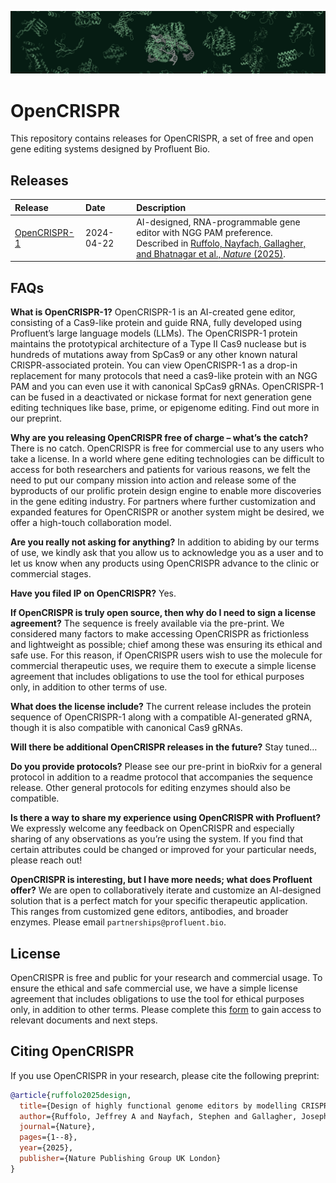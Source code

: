 ![header](imgs/header.png)

# OpenCRISPR

This repository contains releases for OpenCRISPR, a set of free and open gene editing systems designed by Profluent Bio.

## Releases

| Release | Date | Description |
| :-------------- | :------ | :------- |
| [OpenCRISPR-1](OpenCRISPR-1) | 2024-04-22 | AI-designed, RNA-programmable gene editor with NGG PAM preference. <br>Described in [Ruffolo, Nayfach, Gallagher, and Bhatnagar et al., _Nature_ (2025)]([https://www.biorxiv.org/content/10.1101/2024.04.22.590591v1](https://www.nature.com/articles/s41586-025-09298-z)). |

## FAQs

**What is OpenCRISPR-1?** OpenCRISPR-1 is an AI-created gene editor, consisting of a Cas9-like protein and guide RNA, fully developed using Profluent’s large language models (LLMs). The OpenCRISPR-1 protein maintains the prototypical architecture of a Type II Cas9 nuclease but is hundreds of mutations away from SpCas9 or any other known natural CRISPR-associated protein. You can view OpenCRISPR-1 as a drop-in replacement for many protocols that need a cas9-like protein with an NGG PAM and you can even use it with canonical SpCas9 gRNAs. OpenCRISPR-1 can be fused in a deactivated or nickase format for next generation gene editing techniques like base, prime, or epigenome editing. Find out more in our preprint.

**Why are you releasing OpenCRISPR free of charge – what’s the catch?** There is no catch. OpenCRISPR is free for commercial use to any users who take a license. In a world where gene editing technologies can be difficult to access for both researchers and patients for various reasons, we felt the need to put our company mission into action and release some of the byproducts of our prolific protein design engine to enable more discoveries in the gene editing industry. For partners where further customization and expanded features for OpenCRISPR or another system might be desired, we offer a high-touch collaboration model.

**Are you really not asking for anything?** In addition to abiding by our terms of use, we kindly ask that you allow us to acknowledge you as a user and to let us know when any products using OpenCRISPR advance to the clinic or commercial stages.

**Have you filed IP on OpenCRISPR?** Yes.

**If OpenCRISPR is truly open source, then why do I need to sign a license agreement?** The sequence is freely available via the pre-print. We considered many factors to make accessing OpenCRISPR as frictionless and lightweight as possible; chief among these was ensuring its ethical and safe use. For this reason, if OpenCRISPR users wish to use the molecule for commercial therapeutic uses, we require them to execute a simple license agreement that includes obligations to use the tool for ethical purposes only, in addition to other terms of use.

**What does the license include?** The current release includes the protein sequence of OpenCRISPR-1 along with a compatible AI-generated gRNA, though it is also compatible with canonical Cas9 gRNAs.

**Will there be additional OpenCRISPR releases in the future?** Stay tuned…

**Do you provide protocols?** Please see our pre-print in bioRxiv for a general protocol in addition to a readme protocol that accompanies the sequence release. Other general protocols for editing enzymes should also be compatible.

**Is there a way to share my experience using OpenCRISPR with Profluent?** We expressly welcome any feedback on OpenCRISPR and especially sharing of any observations as you’re using the system. If you find that certain attributes could be changed or improved for your particular needs, please reach out!

**OpenCRISPR is interesting, but I have more needs; what does Profluent offer?** We are open to collaboratively iterate and customize an AI-designed solution that is a perfect match for your specific therapeutic application. This ranges from customized gene editors, antibodies, and broader enzymes. Please email `partnerships@profluent.bio`.

## License

OpenCRISPR is free and public for your research and commercial usage. To ensure the ethical and safe commercial use, we have a simple license agreement that includes obligations to use the tool for ethical purposes only, in addition to other terms. Please complete this [form](https://docs.google.com/forms/d/1h3UbiwBgSUJMgR_6o2WlfEvewfE1Ldmar_FrNyazSv4) to gain access to relevant documents and next steps.

## Citing OpenCRISPR

If you use OpenCRISPR in your research, please cite the following preprint:

```bibtex
@article{ruffolo2025design,
  title={Design of highly functional genome editors by modelling CRISPR--Cas sequences},
  author={Ruffolo, Jeffrey A and Nayfach, Stephen and Gallagher, Joseph and Bhatnagar, Aadyot and Beazer, Joel and Hussain, Riffat and Russ, Jordan and Yip, Jennifer and Hill, Emily and Pacesa, Martin and others},
  journal={Nature},
  pages={1--8},
  year={2025},
  publisher={Nature Publishing Group UK London}
}
```
